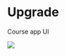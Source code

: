 # Upgrade
Course app UI

![](https://github.com/wanderfeys/Advanced/blob/master/21-02-06-15-26-14.gif)

